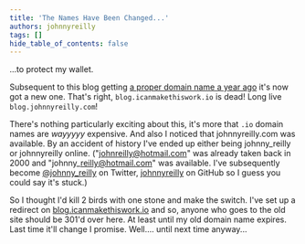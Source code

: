```yaml
---
title: 'The Names Have Been Changed...'
authors: johnnyreilly
tags: []
hide_table_of_contents: false
---
```


...to protect my wallet.

<!--truncate-->

Subsequent to this blog getting [a proper domain name a year ago](../2014-12-05-whats-in-a-name/index.md) it's now got a new one. That's right, `blog.icanmakethiswork.io` is dead! Long live `blog.johnnyreilly.com`!

There's nothing particularly exciting about this, it's more that `.io` domain names are _wayyyyy_ expensive. And also I noticed that johnnyreilly.com was available. By an accident of history I've ended up either being johnny_reilly or johnnyreilly online. ("johnreilly@hotmail.com" was already taken back in 2000 and "johnny\_reilly@hotmail.com" was available. I've subsequently become [@johnny_reilly](https://twitter.com/johnny_reilly) on Twitter, [johnnyreilly](https://github.com/johnnyreilly) on GitHub so I guess you could say it's stuck.)

So I thought I'd kill 2 birds with one stone and make the switch. I've set up a redirect on [blog.icanmakethiswork.io](http://blog.icanmakethiswork.io) and so, anyone who goes to the old site should be 301'd over here. At least until my old domain name expires. Last time it'll change I promise. Well.... until next time anyway...
